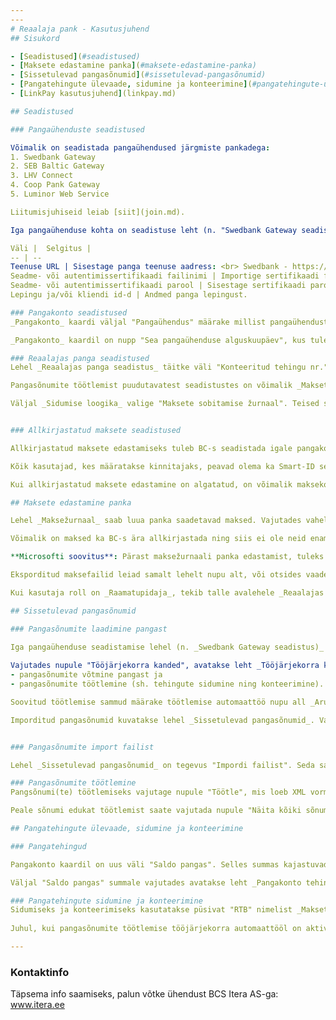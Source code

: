 ```yaml
---
---
# Reaalaja pank - Kasutusjuhend
## Sisukord

- [Seadistused](#seadistused)
- [Maksete edastamine panka](#maksete-edastamine-panka)  
- [Sissetulevad pangasõnumid](#sissetulevad-pangasõnumid)
- [Pangatehingute ülevaade, sidumine ja konteerimine](#pangatehingute-ülevaade-sidumine-ja-konteerimine)
- [LinkPay kasutusjuhend](linkpay.md)

## Seadistused

### Pangaühenduste seadistused

Võimalik on seadistada pangaühendused järgmiste pankadega:
1. Swedbank Gateway
2. SEB Baltic Gateway
3. LHV Connect
4. Coop Pank Gateway
5. Luminor Web Service

Liitumisjuhiseid leiab [siit](join.md).

Iga pangaühenduse kohta on seadistuse leht (n. "Swedbank Gateway seadistus"), kus tuleb täita järgmised väljad:

Väli |  Selgitus | 
-- | --
Teenuse URL | Sisestage panga teenuse aadress: <br> Swedbank - https://psd2.api.swedbank.com/partner/v1/sgw/ <br> SEB - https://api.bgw.baltics.sebgroup.com/ <br> LHV - https://connect.lhv.eu/ <br> Coop Pank - https://cpgw.cooppank.ee/ <br> Luminor - https://ftc.luminoropenbanking.com/v1/ft-services/CorporateFileService  
Seadme- või autentimissertifikaadi failinimi | Importige sertifikaadi fail (pfx/p12 formaat). Sertifikaadi saate pangast.
Seadme- või autentimissertifikaadi parool | Sisestage sertifikaadi parool.
Lepingu ja/või kliendi id-d | Andmed panga lepingust.

### Pangakonto seadistused
_Pangakonto_ kaardi väljal "Pangaühendus" määrake millist pangaühendust kasutate. Juhul, kui kontol jätta pangaühendus määramata, siis selle konto tehinguinfot Business Centralisse ei laeta.

_Pangakonto_ kaardil on nupp "Sea pangaühenduse alguskuupäev", kus tuleb reaalajapangale ümberlülitamise päeval määrata kuupäev ning pangas olev algsaldo antud päeval. 

### Reaalajas panga seadistused
Lehel _Reaalajas panga seadistus_ täitke väli "Konteeritud tehingu nr." määrates vastava numbriseeria. Kui internetipangas on arvelduskontosid, mida ei soovita Business Centralis kajastada, siis on võimalik sisse laadida vaid pangasõnumid, mis puudutavad Business Centralisse salvestatud kontosid. Selleks tuleb sisse lülitada funktsionaalsus "Filtreeri sissetulevad sõnumid".

Pangasõnumite töötlemist puudutavatest seadistustes on võimalik _Maksete sobitamise žurnaalis_ kajastada teenustasusid eraldi ridadel. Selleks tuleb sisse lülitada "Teenustasud eraldi real". Kui sisse lülitada "Nimi konteerimise kirjelduses", siis lisatakse pangast alla laetud tehingu tekstile ette ka seotud osapoole nimi. 

Väljal _Sidumise loogika_ valige "Maksete sobitamise žurnaal". Teised sidumisviisid ei ole tulevikus toetatud ning eemaldatakse. "Vastandkannete sobitamine" tähendab, et sidumisel otsib sobivaid kirjeid ka erimärgiliste avatud kannete seast. Nt kasutatakse nii arvete kui ka krediitarvete kandeid. Kui makse on tehtud Business Centrali kaudu, siis "Maksekorralduste registritega sobitamine" vastendab tehingud automaatselt maksekorraldus registris olevate andmetega. 


### Allkirjastatud maksete seadistused

Allkirjastatud maksete edastamiseks tuleb BC-s seadistada igale pangakontole, millelt makseid sooritatakse, nõutud kinnitajad. Pangakontole saab määrata nõutud allkirjastajad nii _Pangakontode_ loendis kui ka iaglt _Pangakonto_ kaardilt eraldi. Kõik määratud kinnitajad on makse edastamiseks ka kohustuslikud - makset ei edastata panka juhul, kui kellegi allkiri on puudu.

Kõik kasutajad, kes määratakse kinnitajaks, peavad olema ka Smart-ID seadistuses kasutajateks määratud - abiks on **[Smart-ID kasutusjuhend](../../../smart-id/docs/et-EE/help.md)**. Meiliteavitused edastab süsteem sellele emaili aadressile, mis on BC-s _Kasutaja_ kaardil määratud “Kontaktmeiliks”.

Kui allkirjastatud maksete edastamine on algatatud, on võimalik maksekorralduste registrite alt jälgida makse allkirja staatust. Selleks tuleb valida õige makse ning välja “Allkirjastajad“ kaudu saab vaadata nõutud allkirjastajaid antud maksel. Samuti on võimalik näha, kes nõutud kinnitajatest on oma allkirja andnud ja millal ning ka informatsiooni saadetud meiliteavituste kohta. Samal lehel on võimalik uuesti meiliteavitused välja saata kasutajatele, kelle allkiri on endiselt puudu.

## Maksete edastamine panka

Lehel _Maksežurnaal_ saab luua panka saadetavad maksed. Vajutades vahelehel _Pank_ nupule "Edasta panka..." avaneb aruande päringuaken. Siin on võimalus sisse lülitada funktsioon _Oota töötlemise tulemust_. Sellisel juhul jääb süsteem ootama, pangast esimest maksestaatust. Kõik maksed, mis on žurnaalis, kombineeritakse üheks maksekorralduse registriks ning edastatakse panka allkirjastamata kujul ehk panka salvestuvad need kui ootel maksed.

Võimalik on maksed ka BC-s ära allkirjastada ning siis ei ole neid enam vaja pangas kinnitada, ent selleks tuleb teha vajalikud seadistused, mille kohta leiate lisainfot **[siit](#allkirjastatud-maksete-seadistused)**. Allkirjastatud kujul maksete edastamiseks tuleb sisse lülitada funktsioon _Allkirjasta maksed_. Kui maksete edastaja on ka nõutud kinnitaja, siis on temal kohe võimalus maksed allkirjastada, teistele nõutud allkirjastajatele edastatakse kinnitusnõue meili teel.  

**Microsofti soovitus**: Pärast maksežurnaali panka edastamist, tuleks kõik read _Maksežurnaalist_ kustutada. Konteerima peaks alles _Maksete sobitamise žurnaalis_, kui pangast on juba saabunud kinnitus väljaminekute korrektsuse osas.

Eksporditud maksefailid leiad samalt lehelt nupu alt, või otsides vaadet, _Maksekorralduste registrid_. Välja alla _Ülekannete arv_ on salvestatud kõik žurnaali tehingud eraldi ning iga tehingu kohta ka maksestaatus.

Kui kasutaja roll on _Raamatupidaja_, tekib talle avalehele _Reaalajas pank_ kuhi. Sinna tuleb sisse informatsioon tagasilükatud ning ootel maksete kohta. Avades leht _Tagasilükatud maksed_ on võimalik iga makse eraldi märkida peidetuks, kasutades nuppu "Peida/kuva" - see eemaldab probleemse makse rollikeskuse ülevaatest.

## Sissetulevad pangasõnumid

### Pangasõnumite laadimine pangast

Iga pangaühenduse seadistamise lehel (n. _Swedbank Gateway seadistus)_ on nupp "Võta uued pangasõnumid", mida saab kasutada pangasõnumite impordiks.
    
Vajutades nupule "Tööjärjekorra kanded", avatakse leht _Tööjärjekorra kanded_, kus on võimalik seadistada kaks automaattööd: 
- pangasõnumite võtmine pangast ja 
- pangasõnumite töötlemine (sh. tehingute sidumine ning konteerimine). 

Soovitud töötlemise sammud määrake töötlemise automaattöö nupu all _Aruande päringuaken_.

Imporditud pangasõnumid kuvatakse lehel _Sissetulevad pangasõnumid_. Vaikimisi kuvatakse kirjed, mis on veel töötlemata. Kõikide sõnumite nägemiseks vajutage nupule "Näita kõiki sõnumeid".


### Pangasõnumite import failist

Lehel _Sissetulevad pangasõnumid_ on tegevus "Impordi failist". Seda saab kasutada juhuks, kui pangaühendus ei ole seadistatud ja sõnumeid pangast automaatselt ei tule.

### Pangasõnumite töötlemine
Pangsõnumi(te) töötlemiseks vajutage nupule "Töötle", mis loeb XML vormingus pangasõnumist välja  tehingute info ning salvestab need tabelitesse _Pangakonto tehingud_ ning _Maksete sobitamise žurnaal_.

Peale sõnumi edukat töötlemist saate vajutada nupule "Näita kõiki sõnumeid" - sõnumil on nüüd Olek _Töödeldud_. Paremal olevas kiirinfos on näha _Salvestatud tehingute arv_. Sellele numbrile vajutades on võimalik liikuda lehele _Pangakonto tehingud_.

## Pangatehingute ülevaade, sidumine ja konteerimine

### Pangatehingud

Pangakonto kaardil on uus väli "Saldo pangas". Selles summas kajastuvad kõik pangast imporditud tehingud, ka need, mis on veel sidumata ja/või konteerimata. Seetõttu võib väljal "Saldo pangas" olev summa erineda väljal "Saldo" kuvatavast summast. 

Väljal "Saldo pangas" summale vajutades avatakse leht _Pangakonto tehingud_, millel on näha kõik tehingud nii nagu need on pangakontol pangas.

### Pangatehingute sidumine ja konteerimine
Sidumiseks ja konteerimiseks kasutatakse püsivat "RTB" nimelist _Maksete sobitamise žurnaali_.  
  
Juhul, kui pangasõnumite töötlemise tööjärjekorra automaattööl on aktiveeritud ka "Sidumine" ja "Konteerimine" - siis jäävad "RTB" žurnaali alles ainult need read, mis vajavad kästisi töötlemist ehk read, mida automaatselt siduda ei õnnestunud.

---
```


### Kontaktinfo
Täpsema info saamiseks, palun võtke ühendust BCS Itera AS-ga:
<a href="https://www.itera.ee/" target="_blank">www.itera.ee</a>
